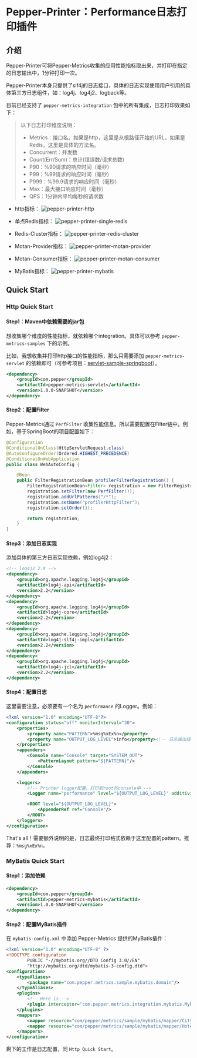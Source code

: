 # Pepper-Printer：Performance日志打印插件

## 介绍

Pepper-Printer可将Pepper-Metrics收集的应用性能指标取出来，并打印在指定的日志输出中，1分钟打印一次。

Pepper-Printer本身只提供了slf4j的日志接口，具体的日志实现使用用户引用的具体第三方日志组件，如：log4j、log4j2、logback等。

目前已经支持了 `pepper-metrics-integration` 包中的所有集成，日志打印效果如下：

> 以下日志打印维度说明：
> * Metrics：接口名。如果是http，这里是从根路径开始的URL，如果是Redis，这里是具体的方法名。
> * Concurrent：并发数
> * Count(Err/Sum)：总计(错误数/请求总数)
> * P90：%90请求的响应时间（毫秒）
> * P99：%99请求的响应时间（毫秒）
> * P999：%99.9请求的响应时间（毫秒）
> * Max：最大接口响应时间（毫秒）
> * QPS：1分钟内平均每秒的请求数

* http指标：
![pepper-printer-http](http://image.feathers.top/image/pepper-printer-http.png)

* 单点Redis指标：
![pepper-printer-single-redis](http://image.feathers.top/image/pepper-printer-single-redis.png)

* Redis-Cluster指标：
![pepper-printer-redis-cluster](http://image.feathers.top/image/pepper-printer-redis-cluster.png)

* Motan-Provider指标：
![pepper-printer-motan-provider](http://image.feathers.top/image/pepper-printer-motan-provider.png)

* Motan-Consumer指标：
![pepper-printer-motan-consumer](http://image.feathers.top/image/pepper-printer-motan-consumer.png)

* MyBatis指标：
![pepper-printer-mybatis](http://image.feathers.top/image/pepper-printer-mybatis.png)

## Quick Start

### Http Quick Start

#### Step1：Maven中依赖需要的jar包

想收集哪个维度的性能指标，就依赖哪个integration。具体可以参考 `pepper-metrics-samples` 下的示例。

比如，我想收集并打印http接口的性能指标，那么只需要添加 `pepper-metrics-servlet` 的依赖即可（可参考项目：[servlet-sample-springboot](https://github.com/zrbcool/pepper-metrics/tree/master/pepper-metrics-samples/servlet-sample-springboot)）。

```xml
<dependency>
    <groupId>com.pepper</groupId>
    <artifactId>pepper-metrics-servlet</artifactId>
    <version>1.0.0-SNAPSHOT</version>
</dependency>
```

#### Step2：配置Filter

Pepper-Metrics通过 `PerfFilter` 收集性能信息。所以需要配置在Filter链中。例如，基于SpringBoot的项目配置如下：

```java
@Configuration
@ConditionalOnClass(HttpServletRequest.class)
@AutoConfigureOrder(Ordered.HIGHEST_PRECEDENCE)
@ConditionalOnWebApplication
public class WebAutoConfig {

    @Bean
    public FilterRegistrationBean profilerFilterRegistration() {
        FilterRegistrationBean<Filter> registration = new FilterRegistrationBean<>();
        registration.setFilter(new PerfFilter());
        registration.addUrlPatterns("/*");
        registration.setName("profilerHttpFilter");
        registration.setOrder(1);

        return registration;
    }
}
```

#### Step3：添加日志实现
添加具体的第三方日志实现依赖，例如log4j2：

```xml
<!-- log4j2 2.X -->
<dependency>
    <groupId>org.apache.logging.log4j</groupId>
    <artifactId>log4j-api</artifactId>
    <version>2.2</version>
</dependency>
<dependency>
    <groupId>org.apache.logging.log4j</groupId>
    <artifactId>log4j-core</artifactId>
    <version>2.2</version>
</dependency>
<dependency>
    <groupId>org.apache.logging.log4j</groupId>
    <artifactId>log4j-slf4j-impl</artifactId>
    <version>2.2</version>
</dependency>
<dependency>
    <groupId>org.apache.logging.log4j</groupId>
    <artifactId>log4j-jcl</artifactId>
    <version>2.2</version>
</dependency>
```

#### Step4：配置日志

这里需要注意，必须要有一个名为 `performance` 的Logger。例如：

```xml
<?xml version="1.0" encoding="UTF-8"?>
<configuration status="off" monitorInterval="30">
    <properties>
        <property name="PATTERN">%msg%xEx%n</property>
        <property name="OUTPUT_LOG_LEVEL">info</property><!-- 日志输出级别 -->
    </properties>
    <appenders>
        <Console name="Console" target="SYSTEM_OUT">
            <PatternLayout pattern="${PATTERN}"/>
        </Console>
    </appenders>

    <loggers>
        <!-- Printer logger配置，打印到root的console中 -->
        <Logger name="performance" level="${OUTPUT_LOG_LEVEL}" additivity="true"/>

        <ROOT level="${OUTPUT_LOG_LEVEL}">
            <AppenderRef ref="Console"/>
        </ROOT>
    </loggers>
</configuration>
```

That's all！需要额外说明的是，日志最终打印格式依赖于这里配置的pattern。推荐：`%msg%xEx%n`。

### MyBatis Quick Start

#### Step1：添加依赖

```xml
<dependency>
    <groupId>com.pepper</groupId>
    <artifactId>pepper-metrics-mybatis</artifactId>
    <version>1.0.0-SNAPSHOT</version>
</dependency>
```

#### Step2：配置MyBatis插件

在 `mybatis-config.xml` 中添加 Pepper-Metrics 提供的MyBatis插件：

```xml
<?xml version="1.0" encoding="UTF-8" ?>
<!DOCTYPE configuration
        PUBLIC "-//mybatis.org//DTD Config 3.0//EN"
        "http://mybatis.org/dtd/mybatis-3-config.dtd">
<configuration>
    <typeAliases>
        <package name="com.pepper.metrics.sample.mybatis.domain"/>
    </typeAliases>
    <plugins>
        <!-- Here is -->
        <plugin interceptor="com.pepper.metrics.integration.mybatis.MybatisProfilerPlugin" />
    </plugins>
    <mappers>
        <mapper resource="com/pepper/metrics/sample/mybatis/mapper/CityMapper.xml"/>
        <mapper resource="com/pepper/metrics/sample/mybatis/mapper/HotelMapper.xml"/>
    </mappers>
</configuration>
```

剩下的工作是日志配置，同 `Http Quick Start`。